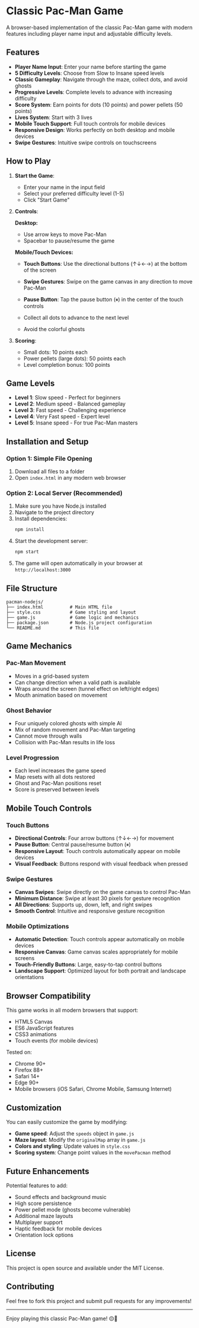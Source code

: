 # Classic Pac-Man Game

A browser-based implementation of the classic Pac-Man game with modern features including player name input and adjustable difficulty levels.

## Features

- **Player Name Input**: Enter your name before starting the game
- **5 Difficulty Levels**: Choose from Slow to Insane speed levels
- **Classic Gameplay**: Navigate through the maze, collect dots, and avoid ghosts
- **Progressive Levels**: Complete levels to advance with increasing difficulty
- **Score System**: Earn points for dots (10 points) and power pellets (50 points)
- **Lives System**: Start with 3 lives
- **Mobile Touch Support**: Full touch controls for mobile devices
- **Responsive Design**: Works perfectly on both desktop and mobile devices
- **Swipe Gestures**: Intuitive swipe controls on touchscreens

## How to Play

1. **Start the Game**:
   - Enter your name in the input field
   - Select your preferred difficulty level (1-5)
   - Click "Start Game"

2. **Controls**:
   
   **Desktop:**
   - Use arrow keys to move Pac-Man
   - Spacebar to pause/resume the game
   
   **Mobile/Touch Devices:**
   - **Touch Buttons**: Use the directional buttons (↑↓←→) at the bottom of the screen
   - **Swipe Gestures**: Swipe on the game canvas in any direction to move Pac-Man
   - **Pause Button**: Tap the pause button (⏸) in the center of the touch controls
   
   - Collect all dots to advance to the next level
   - Avoid the colorful ghosts

3. **Scoring**:
   - Small dots: 10 points each
   - Power pellets (large dots): 50 points each
   - Level completion bonus: 100 points

## Game Levels

- **Level 1**: Slow speed - Perfect for beginners
- **Level 2**: Medium speed - Balanced gameplay
- **Level 3**: Fast speed - Challenging experience
- **Level 4**: Very Fast speed - Expert level
- **Level 5**: Insane speed - For true Pac-Man masters

## Installation and Setup

### Option 1: Simple File Opening
1. Download all files to a folder
2. Open `index.html` in any modern web browser

### Option 2: Local Server (Recommended)
1. Make sure you have Node.js installed
2. Navigate to the project directory
3. Install dependencies:
   ```bash
   npm install
   ```
4. Start the development server:
   ```bash
   npm start
   ```
5. The game will open automatically in your browser at `http://localhost:3000`

## File Structure

```
pacman-nodejs/
├── index.html          # Main HTML file
├── style.css           # Game styling and layout
├── game.js             # Game logic and mechanics
├── package.json        # Node.js project configuration
└── README.md           # This file
```

## Game Mechanics

### Pac-Man Movement
- Moves in a grid-based system
- Can change direction when a valid path is available
- Wraps around the screen (tunnel effect on left/right edges)
- Mouth animation based on movement

### Ghost Behavior
- Four uniquely colored ghosts with simple AI
- Mix of random movement and Pac-Man targeting
- Cannot move through walls
- Collision with Pac-Man results in life loss

### Level Progression
- Each level increases the game speed
- Map resets with all dots restored
- Ghost and Pac-Man positions reset
- Score is preserved between levels

## Mobile Touch Controls

### Touch Buttons
- **Directional Controls**: Four arrow buttons (↑↓←→) for movement
- **Pause Button**: Central pause/resume button (⏸)
- **Responsive Layout**: Touch controls automatically appear on mobile devices
- **Visual Feedback**: Buttons respond with visual feedback when pressed

### Swipe Gestures
- **Canvas Swipes**: Swipe directly on the game canvas to control Pac-Man
- **Minimum Distance**: Swipe at least 30 pixels for gesture recognition
- **All Directions**: Supports up, down, left, and right swipes
- **Smooth Control**: Intuitive and responsive gesture recognition

### Mobile Optimizations
- **Automatic Detection**: Touch controls appear automatically on mobile devices
- **Responsive Canvas**: Game canvas scales appropriately for mobile screens
- **Touch-Friendly Buttons**: Large, easy-to-tap control buttons
- **Landscape Support**: Optimized layout for both portrait and landscape orientations

## Browser Compatibility

This game works in all modern browsers that support:
- HTML5 Canvas
- ES6 JavaScript features
- CSS3 animations
- Touch events (for mobile devices)

Tested on:
- Chrome 90+
- Firefox 88+
- Safari 14+
- Edge 90+
- Mobile browsers (iOS Safari, Chrome Mobile, Samsung Internet)

## Customization

You can easily customize the game by modifying:

- **Game speed**: Adjust the `speeds` object in `game.js`
- **Maze layout**: Modify the `originalMap` array in `game.js`
- **Colors and styling**: Update values in `style.css`
- **Scoring system**: Change point values in the `movePacman` method

## Future Enhancements

Potential features to add:
- Sound effects and background music
- High score persistence
- Power pellet mode (ghosts become vulnerable)
- Additional maze layouts
- Multiplayer support
- Haptic feedback for mobile devices
- Orientation lock options

## License

This project is open source and available under the MIT License.

## Contributing

Feel free to fork this project and submit pull requests for any improvements!

---

Enjoy playing this classic Pac-Man game! 🟡👻
